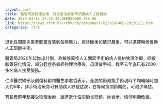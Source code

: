 ```yaml
---
layout: post
title: 醫管局推物理治療　有患者治療後毋須置換人工膝關節
date: 2023-02-11 17:40:34.000000000 +08:00
link: https://news.rthk.hk/rthk/ch/component/k2/1687486-20230211.htm
categories: rthk
---
```


退化性關節炎患者膝蓋會感到酸痛無力，經診斷後如情況嚴重，可以選擇輪候置換人工關節手術。

醫管局2020年起推出計劃，為輪候置換人工關節手術的病人提供物理治療，紓緩膝蓋惡化情況，部分輕症患者經物理治療後，毋須做手術。截至去年底已有2000多名病人接受服務。

仁濟醫院矯形及創傷科顧問醫生李君哲表示，全膝關節置換手術現時平均輪候時間大約5年，非手術治療亦可有助病人紓緩症狀，在等候換關節期間，可減少痛楚。

有長者前年起接受物理治療，跟進退化性關節炎問題，她表示，情況明顯改善。
